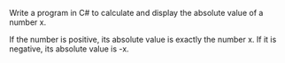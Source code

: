Write a program in C# to calculate and display the absolute value of a number x.

If the number is positive, its absolute value is exactly the number x. If it is negative, its absolute value is -x.